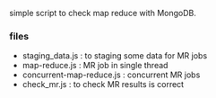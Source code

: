 
simple script to check  map reduce with MongoDB.

### files
- staging_data.js : to staging some data for MR jobs
- map-reduce.js : MR job in single thread
- concurrent-map-reduce.js : concurrent MR jobs
- check_mr.js : to check MR results is correct
